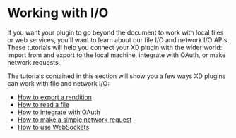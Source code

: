 # Working with I/O

If you want your plugin to go beyond the document to work with local files or web services, you'll want to learn about our file I/O and network I/O APIs. These tutorials will help you connect your XD plugin with the wider world: import from and export to the local machine, integrate with OAuth, or make network requests.

The tutorials contained in this section will show you a few ways XD plugins can work with file and network I/O:

* [How to export a rendition](./how-to-export-a-rendition/index.md)
* [How to read a file](./how-to-import/index.md)
* [How to integrate with OAuth](./how-to-integrate-with-OAuth/index.md)
* [How to make a simple network request](./how-to-make-network-requests/index.md)
* [How to use WebSockets](./how-to-use-websockets/index.md)